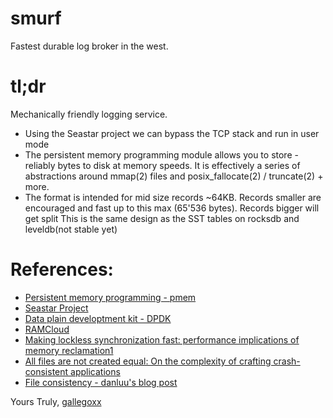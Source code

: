 # smurf
Fastest durable log broker in the west.

# tl;dr

Mechanically friendly logging service.

* Using the Seastar project we can bypass the TCP stack and run in user mode
* The persistent memory programming module allows you to store - reliably
bytes to disk at memory speeds. It is effectively a series of abstractions
around mmap(2) files and posix_fallocate(2) / truncate(2) + more.
* The format is intended for mid size records ~64KB. Records smaller are
encouraged and fast up to this max (65'536 bytes). Records bigger will get split
This is the same design as the SST tables on rocksdb and leveldb(not stable yet)



# References:

* [Persistent memory programming - pmem](http://pmem.io/)
* [Seastar Project](http://www.seastar-project.org/)
* [Data plain developtment kit - DPDK](http://dpdk.org/)
* [RAMCloud](https://ramcloud.atlassian.net/wiki/download/attachments/6848571/RAMCloudPaper.pdf)
* [Making lockless synchronization fast: performance implications of memory reclamation1](http://doi.ieeecomputersociety.org/10.1109/IPDPS.2006.163)
* [All files are not created equal: On the complexity of crafting crash-consistent applications](http://research.cs.wisc.edu/wind/Publications/alice-osdi14.pdf)
* [File consistency - danluu's blog post](http://danluu.com/file-consistency/)

Yours Truly,
[gallegoxx](https://twitter.com/gallegoxx)
